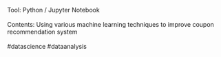 Tool: Python / Jupyter Notebook
<br><br>
Contents: Using various machine learning techniques to improve coupon recommendation system
<br><br>
#datascience #dataanalysis


